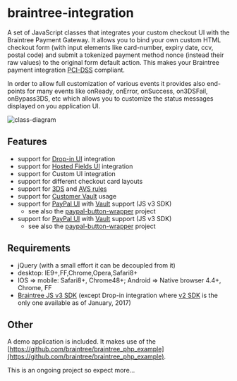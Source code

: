# braintree-integration
A set of JavaScript classes that integrates your custom checkout UI with the Braintree Payment Gateway. It allows you to bind your own custom HTML checkout form (with input elements like card-number, expiry date, ccv, postal code) and submit a tokenized payment method nonce (instead their raw values) to the original form default action. This makes your Braintree payment integration [PCI-DSS](https://articles.braintreepayments.com/reference/security/pci-compliance) compliant. 

In order to allow full customization of various events it provides also end-points for many events like onReady, onError, onSuccess, on3DSFail, onBypass3DS, etc which allows you to customize the status messages displayed on you application UI.

![class-diagram](http://yuml.me/d64b0fe6)

## Features
- support for [Drop-in UI](https://developers.braintreepayments.com/guides/drop-in/javascript/v2) integration
- support for [Hosted Fields UI](https://developers.braintreepayments.com/guides/hosted-fields/overview/javascript/v3) integration
- support for Custom UI integration
- support for different checkout card layouts
- support for [3DS](https://developers.braintreepayments.com/guides/3d-secure/overview) and [AVS rules](https://articles.braintreepayments.com/support/guides/fraud-tools/basic/avs-cvv-rules)
- support for [Customer Vault](https://articles.braintreepayments.com/control-panel/vault/overview) usage
- support for [PayPal UI](https://articles.braintreepayments.com/guides/paypal/overview) with [Vault](https://articles.braintreepayments.com/control-panel/vault/overview) support (JS v3 SDK)
    - see also the [paypal-button-wrapper](https://github.com/eugenmihailescu/paypal-button-wrapper) project
- support for [PayPal UI](https://articles.braintreepayments.com/guides/paypal/overview) with [Vault](https://articles.braintreepayments.com/control-panel/vault/overview) support (JS v3 SDK)
    - see also the [paypal-button-wrapper](https://github.com/eugenmihailescu/paypal-button-wrapper) project

## Requirements
* jQuery (with a small effort it can be decoupled from it)
* desktop: IE9+,FF,Chrome,Opera,Safari8+
* IOS => mobile: Safari8+, Chrome48+; Android => Native browser 4.4+, Chrome, FF
* [Braintree JS v3 SDK](https://braintree.github.io/braintree-web/3.8.0/index.html) (except Drop-in integration where [v2 SDK](https://js.braintreegateway.com/js/braintree-2.30.0.js) is the only one available as of January, 2017)

## Other  
A demo application is included. It makes use of the [https://github.com/braintree/braintree_php_example](https://github.com/braintree/braintree_php_example).

This is an ongoing project so expect more...